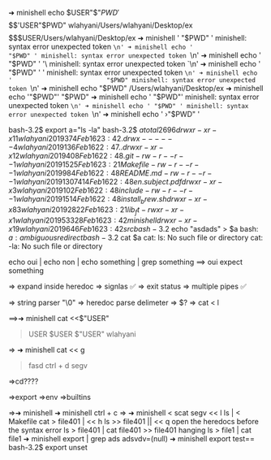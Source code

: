 

➜ minishell echo $USER"$"$PWD'$$$$$$$$$$$'USER"$PWD"
wlahyani/Users/wlahyani/Desktop/ex$$$$$$$$$$$USER/Users/wlahyani/Desktop/ex
➜ minishell '                          "$PWD" '
minishell: syntax error unexpected token `\n'
➜ minishell echo '                          "$PWD" '
minishell: syntax error unexpected token `\n'
➜ minishell echo '                          "$PWD" ' '\
minishell: syntax error unexpected token `\n'
➜ minishell echo '                          "$PWD" ' '
minishell: syntax error unexpected token `\n'
➜ minishell echo '                          "$PWD"
minishell: syntax error unexpected token `\n'
➜ minishell echo "$PWD"
/Users/wlahyani/Desktop/ex
➜ minishell echo '"$PWD"'
"$PWD"
➜ minishell echo ' "$PWD"'
minishell: syntax error unexpected token `\n'
➜ minishell echo ' "$PWD" '
minishell: syntax error unexpected token `\n'
➜ minishell echo ' ›"$PWD" '




bash-3.2$ export a="ls  -la"
bash-3.2$ $a
total 2696
drwxr-xr-x  11 wlahyani  2019      374 Feb 16 23:42 .
drwx------   4 wlahyani  2019      136 Feb 16 22:47 ..
drwxr-xr-x  12 wlahyani  2019      408 Feb 16 22:48 .git
-rw-r--r--   1 wlahyani  2019     1525 Feb 16 23:21 Makefile
-rw-r--r--   1 wlahyani  2019      984 Feb 16 22:48 README.md
-rw-r--r--   1 wlahyani  2019  1307414 Feb 16 22:48 en.subject.pdf
drwxr-xr-x   3 wlahyani  2019      102 Feb 16 22:48 include
-rw-r--r--   1 wlahyani  2019     1514 Feb 16 22:48 install_brew.sh
drwxr-xr-x  83 wlahyani  2019     2822 Feb 16 23:21 lib_ft
-rwxr-xr-x   1 wlahyani  2019    53328 Feb 16 23:42 minishell
drwxr-xr-x  19 wlahyani  2019      646 Feb 16 23:42 src
bash-3.2$ echo "asdads" > $a
bash: $a: ambiguous redirect
bash-3.2$ cat $a
cat: ls: No such file or directory
cat: -la: No such file or directory


echo oui | echo non | echo something | grep something ==> oui expect  something


=> expand inside heredoc
=> signlas          ✅
=> exit status
=> multiple pipes   ✅

=> string parser "\0"
=> heredoc  parse delimeter
=> $?
=> cat < l

==>➜ minishell cat <<$"USER"
>USER
>$USER
>$"USER"
>wlahyani

=> ➜ minishell cat << g
>fasd
> ctrl + d segv

=>cd????

=>export
=>env
=>builtins

=>➜ minishell ➜ minishell ctrl + c
=> ➜ minishell < scat  segv
<< l ls | < Makefile cat > file401 | << h ls >> file401 || << q open the heredocs before the syntax error
ls > file401 | cat file401 >> file401 hanging 
ls > file1 | cat file1
➜ minishell export | grep ads
adsvdv=(null)
➜ minishell export test==
bash-3.2$ export
unset 